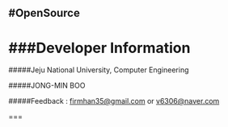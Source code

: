 #OpenSource
-----
###Developer Information
===

#####Jeju National University, Computer Engineering

#####JONG-MIN BOO

#####Feedback : firmhan35@gmail.com or v6306@naver.com

===

